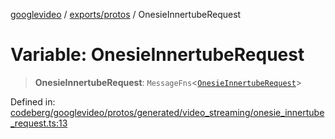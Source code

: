 [googlevideo](../../../README.md) / [exports/protos](../README.md) / OnesieInnertubeRequest

# Variable: OnesieInnertubeRequest

> **OnesieInnertubeRequest**: `MessageFns`\<[`OnesieInnertubeRequest`](../interfaces/OnesieInnertubeRequest.md)\>

Defined in: [codeberg/googlevideo/protos/generated/video\_streaming/onesie\_innertube\_request.ts:13](https://github.com/LuanRT/googlevideo/blob/19854137cadaf49fd755394883dfd7fe5fdaba20/protos/generated/video_streaming/onesie_innertube_request.ts#L13)

